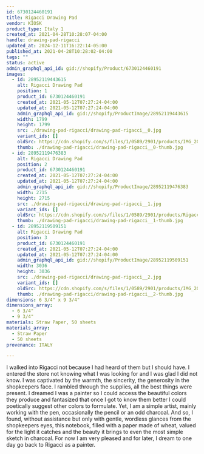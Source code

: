 ```yaml
---
id: 6730124460191
title: Rigacci Drawing Pad
vendor: KIOSK
product_type: Italy 1
created_at: 2021-04-28T10:28:07-04:00
handle: drawing-pad-rigacci
updated_at: 2024-12-11T16:22:14-05:00
published_at: 2021-04-28T10:28:02-04:00
tags: ""
status: active
admin_graphql_api_id: gid://shopify/Product/6730124460191
images:
  - id: 28952119443615
    alt: Rigacci Drawing Pad
    position: 1
    product_id: 6730124460191
    created_at: 2021-05-12T07:27:24-04:00
    updated_at: 2021-05-12T07:27:24-04:00
    admin_graphql_api_id: gid://shopify/ProductImage/28952119443615
    width: 1799
    height: 1799
    src: ./drawing-pad-rigacci/drawing-pad-rigacci__0.jpg
    variant_ids: []
    oldSrc: https://cdn.shopify.com/s/files/1/0589/2901/products/IMG_20181118_142455_cd84fd92-752f-4bee-97ce-ef47a575f3cf.jpg?v=1620818844
    thumb: ./drawing-pad-rigacci/drawing-pad-rigacci__0-thumb.jpg
  - id: 28952119476383
    alt: Rigacci Drawing Pad
    position: 2
    product_id: 6730124460191
    created_at: 2021-05-12T07:27:24-04:00
    updated_at: 2021-05-12T07:27:24-04:00
    admin_graphql_api_id: gid://shopify/ProductImage/28952119476383
    width: 2715
    height: 2715
    src: ./drawing-pad-rigacci/drawing-pad-rigacci__1.jpg
    variant_ids: []
    oldSrc: https://cdn.shopify.com/s/files/1/0589/2901/products/RigacciDrawingPad3_a2ed330b-bfee-4754-8071-68e30230a3f0.jpg?v=1620818844
    thumb: ./drawing-pad-rigacci/drawing-pad-rigacci__1-thumb.jpg
  - id: 28952119509151
    alt: Rigacci Drawing Pad
    position: 3
    product_id: 6730124460191
    created_at: 2021-05-12T07:27:24-04:00
    updated_at: 2021-05-12T07:27:24-04:00
    admin_graphql_api_id: gid://shopify/ProductImage/28952119509151
    width: 3036
    height: 3036
    src: ./drawing-pad-rigacci/drawing-pad-rigacci__2.jpg
    variant_ids: []
    oldSrc: https://cdn.shopify.com/s/files/1/0589/2901/products/IMG_20181118_141809_c00cef30-fdb6-4035-a222-0356787dce92.jpg?v=1620818844
    thumb: ./drawing-pad-rigacci/drawing-pad-rigacci__2-thumb.jpg
dimensions: 6 3/4" x 9 3/4"
dimensions_array:
  - 6 3/4"
  - 9 3/4"
materials: Straw Paper, 50 sheets
materials_array:
  - Straw Paper
  - 50 sheets
provenance: ITALY

---
```


I walked into Rigacci not because I had heard of them but I should have. I entered the store not knowing what I was looking for and I was glad I did not know. I was captivated by the warmth, the sincerity, the generosity in the shopkeepers face. I rambled through the supplies, all the best things were present. I dreamed I was a painter so I could access the beautiful colors they produce and fantasized that once I got to know them better I could poetically suggest other colors to formulate. Yet, I am a simple artist, mainly working with the pen, occasionally the pencil or an odd charcoal. And so, I found, without assistance but only with gentle, wordless glances from the shopkeepers eyes, this notebook, filled with a paper made of wheat, valued for the light it catches and the beauty it brings to even the most simple sketch in charcoal. For now I am very pleased and for later, I dream to one day go back to Rigacci as a painter.